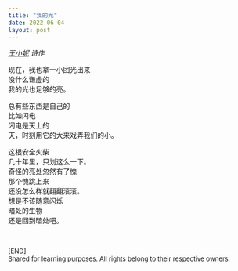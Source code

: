 ```yaml
---
title: "我的光"
date: 2022-06-04
layout: post
---
```


*[王小妮](https://en.wikipedia.org/wiki/Wang_Xiaoni) 诗作*

现在，我也拿一小团光出来  
没什么谦虚的  
我的光也足够的亮。  

总有些东西是自己的  
比如闪电  
闪电是天上的  
天，时刻用它的大来戏弄我们的小。  

这根安全火柴  
几十年里，只划这么一下。  
奇怪的亮处忽然有了愧  
那个愧跳上来  
还没怎么样就翻翻滚滚。  
想是不该随意闪烁  
暗处的生物  
还是回到暗处吧。  

<br>
<p>
<font size="2">
[END]
<br>
Shared for learning purposes. All rights belong to their respective owners.
</font>
</p>